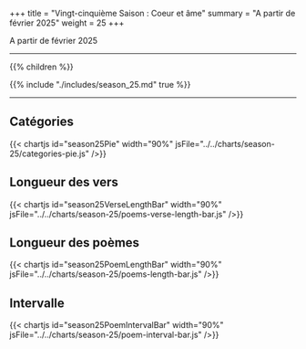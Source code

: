 +++
title = "Vingt-cinquième Saison : Coeur et âme"
summary = "A partir de février 2025"
weight = 25
+++

A partir de février 2025

---
{{% children  %}}

{{% include "./includes/season_25.md" true %}}

---
## Catégories
{{< chartjs id="season25Pie" width="90%" jsFile="../../charts/season-25/categories-pie.js" />}}
## Longueur des vers
{{< chartjs id="season25VerseLengthBar" width="90%" jsFile="../../charts/season-25/poems-verse-length-bar.js" />}}
## Longueur des poèmes
{{< chartjs id="season25PoemLengthBar" width="90%" jsFile="../../charts/season-25/poems-length-bar.js" />}}
## Intervalle
{{< chartjs id="season25PoemIntervalBar" width="90%" jsFile="../../charts/season-25/poem-interval-bar.js" />}}
